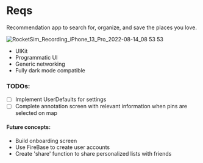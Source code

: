 # Reqs
Recommendation app to search for, organize, and save the places you love.

![RocketSim_Recording_iPhone_13_Pro_2022-08-14_08 53 53](https://user-images.githubusercontent.com/98359662/184544983-fcdbba2e-2739-47bc-986c-ad8401b5dd95.gif)

* UIKit
* Programmatic UI
* Generic networking
* Fully dark mode compatible

### TODOs:
* [ ] Implement UserDefaults for settings
* [ ] Complete annotation screen with relevant information when pins are selected on map

#### Future concepts:
* Build onboarding screen
* Use FireBase to create user accounts
* Create 'share' function to share personalized lists with friends
